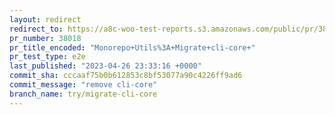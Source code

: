 ```yaml
---
layout: redirect
redirect_to: https://a8c-woo-test-reports.s3.amazonaws.com/public/pr/38018/e2e/index.html
pr_number: 38018
pr_title_encoded: "Monorepo+Utils%3A+Migrate+cli-core+"
pr_test_type: e2e
last_published: "2023-04-26 23:33:16 +0000"
commit_sha: cccaaf75b0b612853c8bf53077a90c4226ff9ad6
commit_message: "remove cli-core"
branch_name: try/migrate-cli-core
---
```

